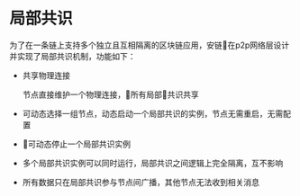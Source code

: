 局部共识
============================
为了在一条链上支持多个独立且互相隔离的区块链应用，安链在p2p网络层设计并实现了局部共识机制，功能如下：

* 共享物理连接

    节点直接维护一个物理连接，所有局部共识共享

* 可动态选择一组节点，动态启动一个局部共识的实例，节点无需重启，无需配置

* 可动态停止一个局部共识实例

* 多个局部共识实例可以同时运行，局部共识之间逻辑上完全隔离，互不影响

* 所有数据只在局部共识参与节点间广播，其他节点无法收到相关消息

